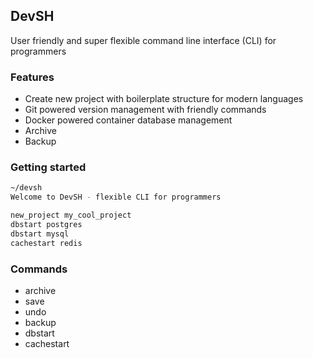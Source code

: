 ## DevSH
User friendly and super flexible command line interface (CLI) for programmers

### Features

- Create new project with boilerplate structure for modern languages
- Git powered version management with friendly commands
- Docker powered container database management
- Archive
- Backup

### Getting started

```bash
~/devsh
Welcome to DevSH - flexible CLI for programmers

new_project my_cool_project
dbstart postgres
dbstart mysql
cachestart redis

```

### Commands

- archive
- save
- undo
- backup
- dbstart
- cachestart
